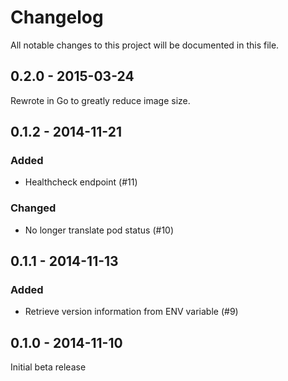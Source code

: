 # Changelog
All notable changes to this project will be documented in this file.

0.2.0 - 2015-03-24
------------------
Rewrote in Go to greatly reduce image size.

0.1.2 - 2014-11-21
------------------
### Added
- Healthcheck endpoint (#11)

### Changed
- No longer translate pod status (#10)

0.1.1 - 2014-11-13
------------------
### Added
- Retrieve version information from ENV variable (#9)

0.1.0 - 2014-11-10
------------------

Initial beta release
